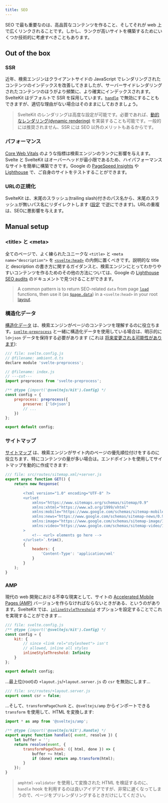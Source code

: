 ```yaml
---
title: SEO
---
```


SEO で最も重要なのは、高品質なコンテンツを作ること、そしてそれが web 上で広くリンクされることです。しかし、ランクが高いサイトを構築するためにいくつか技術的に考慮すべきこともあります。

## Out of the box

### SSR

近年、検索エンジンはクライアントサイドの JavaScript でレンダリングされたコンテンツのインデックスを改善してきましたが、サーバーサイドレンダリングされたコンテンツのほうがより頻繁に、より確実にインデックスされます。SvelteKit はデフォルトで SSR を採用しています。[`handle`](/docs/hooks#server-hooks-handle) で無効にすることもできますが、適切な理由がない場合はそのままにしておきましょう。

> SvelteKit のレンダリングは高度な設定が可能です。必要であれば、[動的なレンダリング(dynamic rendering)](https://developers.google.com/search/docs/advanced/javascript/dynamic-rendering) を実装することも可能です。一般的には推奨されません、SSR には SEO 以外のメリットもあるからです。

### パフォーマンス

[Core Web Vitals](https://web.dev/vitals/#core-web-vitals) のような指標は検索エンジンのランクに影響を与えます。Svelte と SvelteKit はオーバーヘッドが最小限であるため、ハイパフォーマンスなサイトを簡単に構築できです。Google の [PageSpeed Insights](https://pagespeed.web.dev/) や [Lighthouse](https://developers.google.com/web/tools/lighthouse) で、ご自身のサイトをテストすることができます。

### URLの正規化

SvelteKit は、末尾のスラッシュ(trailing slash)付きのパス名から、末尾のスラッシュが無いパス名にリダイレクトします ([設定](/docs/page-options#trailingslash) で逆にできます)。URLの重複は、SEOに悪影響を与えます。

## Manual setup

### &lt;title&gt; と &lt;meta&gt;

全てのページで、よく練られたユニークな `<title>` と `<meta name="description">` を [`<svelte:head>`](https://svelte.jp/docs#template-syntax-svelte-head) の内側に置くべきです。説明的な title と description の書き方に関するガイダンスと、検索エンジンにとってわかりやすいコンテンツを作るためのその他の方法については、Google の [Lighthouse SEO audits](https://web.dev/lighthouse-seo/) のドキュメントで見つけることができます。

> A common pattern is to return SEO-related `data` from page [`load`](/docs/load) functions, then use it (as [`$page.data`](/docs/modules#$app-stores)) in a `<svelte:head>` in your root [layout](/docs/routing#layout).

### 構造化データ

[構造化データ](https://developers.google.com/search/docs/advanced/structured-data/intro-structured-data) は、検索エンジンがページのコンテンツを理解するのに役立ちます。[`svelte-preprocess`](https://github.com/sveltejs/svelte-preprocess) と一緒に構造化データを使用している場合は、明示的に `ld+json` データを保持する必要があります (これは [将来変更される可能性があります](https://github.com/sveltejs/svelte-preprocess/issues/305)):

```js
/// file: svelte.config.js
// @filename: ambient.d.ts
declare module 'svelte-preprocess';

// @filename: index.js
// ---cut---
import preprocess from 'svelte-preprocess';

/** @type {import('@sveltejs/kit').Config} */
const config = {
	preprocess: preprocess({
		preserve: ['ld+json']
		// ...
	})
};

export default config;
```

### サイトマップ

[サイトマップ](https://developers.google.com/search/docs/advanced/sitemaps/build-sitemap) は、検索エンジンがサイト内のページの優先順位付けをするのに役立ちます、特にコンテンツの量が多い場合は。エンドポイントを使用してサイトマップを動的に作成できます:

```js
/// file: src/routes/sitemap.xml/+server.js
export async function GET() {
	return new Response(
		`
		<?xml version="1.0" encoding="UTF-8" ?>
		<urlset
			xmlns="https://www.sitemaps.org/schemas/sitemap/0.9"
			xmlns:xhtml="https://www.w3.org/1999/xhtml"
			xmlns:mobile="https://www.google.com/schemas/sitemap-mobile/1.0"
			xmlns:news="https://www.google.com/schemas/sitemap-news/0.9"
			xmlns:image="https://www.google.com/schemas/sitemap-image/1.1"
			xmlns:video="https://www.google.com/schemas/sitemap-video/1.1"
		>
			<!-- <url> elements go here -->
		</urlset>`.trim(),
		{
			headers: {
				'Content-Type': 'application/xml'
			}
		}
	);
}
```

### AMP

現代の web 開発における不幸な現実として、サイトの [Accelerated Mobile Pages (AMP)](https://amp.dev/) バージョンを作らなければならないときがある、というのがあります。SvelteKit では、[`inlineStyleThreshold`](/docs/configuration#inlinestylethreshold) オプションを設定することでこれを実現することができます…

```js
/// file: svelte.config.js
/** @type {import('@sveltejs/kit').Config} */
const config = {
	kit: {
		// since <link rel="stylesheet"> isn't
		// allowed, inline all styles
		inlineStyleThreshold: Infinity
	}
};

export default config;
```

…最上位(root)の `+layout.js`/`+layout.server.js` の `csr` を無効にします…

```js
/// file: src/routes/+layout.server.js
export const csr = false;
```

…そして、`transformPageChunk` と、`@sveltejs/amp` からインポートできる `transform` を使用して、HTML を変換します:

```js
import * as amp from '@sveltejs/amp';

/** @type {import('@sveltejs/kit').Handle} */
export async function handle({ event, resolve }) {
	let buffer = '';
	return resolve(event, {
		transformPageChunk: ({ html, done }) => {
			buffer += html;
			if (done) return amp.transform(html);
		}
	});
}
```

> `amphtml-validator` を使用して変換された HTML を検証するのに、`handle` hook を利用するのは良いアイデアですが、非常に遅くなってしまうので、ページをプリレンダリングするときだけにしてください。
